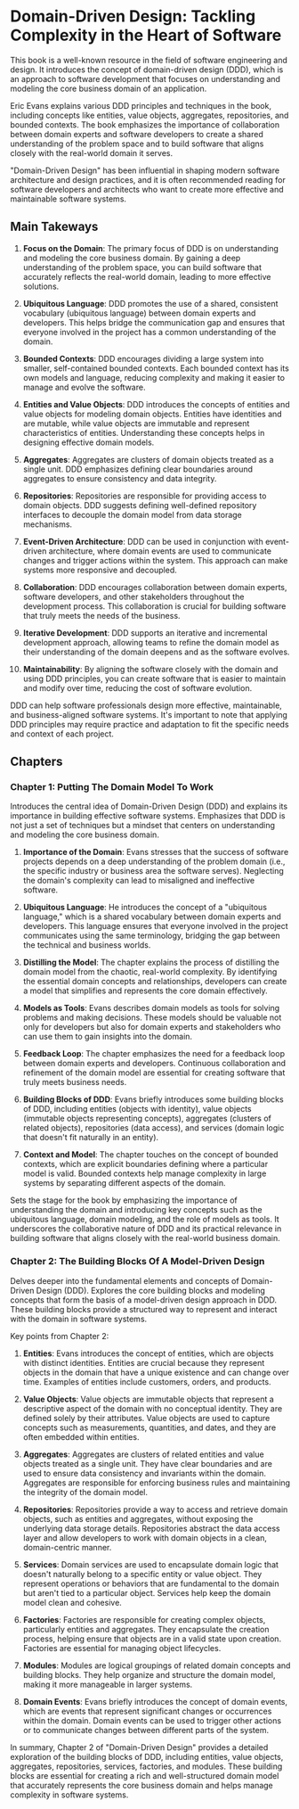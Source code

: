 # Domain-Driven Design: Tackling Complexity in the Heart of Software 

This book is a well-known resource in the field of software engineering and design. It introduces the concept of domain-driven design (DDD), which is an approach to software development that focuses on understanding and modeling the core business domain of an application.

Eric Evans explains various DDD principles and techniques in the book, including concepts like entities, value objects, aggregates, repositories, and bounded contexts. The book emphasizes the importance of collaboration between domain experts and software developers to create a shared understanding of the problem space and to build software that aligns closely with the real-world domain it serves.

"Domain-Driven Design" has been influential in shaping modern software architecture and design practices, and it is often recommended reading for software developers and architects who want to create more effective and maintainable software systems.


## Main Takeways

1. **Focus on the Domain**: The primary focus of DDD is on understanding and modeling the core business domain. By gaining a deep understanding of the problem space, you can build software that accurately reflects the real-world domain, leading to more effective solutions.

2. **Ubiquitous Language**: DDD promotes the use of a shared, consistent vocabulary (ubiquitous language) between domain experts and developers. This helps bridge the communication gap and ensures that everyone involved in the project has a common understanding of the domain.

3. **Bounded Contexts**: DDD encourages dividing a large system into smaller, self-contained bounded contexts. Each bounded context has its own models and language, reducing complexity and making it easier to manage and evolve the software.

4. **Entities and Value Objects**: DDD introduces the concepts of entities and value objects for modeling domain objects. Entities have identities and are mutable, while value objects are immutable and represent characteristics of entities. Understanding these concepts helps in designing effective domain models.

5. **Aggregates**: Aggregates are clusters of domain objects treated as a single unit. DDD emphasizes defining clear boundaries around aggregates to ensure consistency and data integrity.

6. **Repositories**: Repositories are responsible for providing access to domain objects. DDD suggests defining well-defined repository interfaces to decouple the domain model from data storage mechanisms.

7. **Event-Driven Architecture**: DDD can be used in conjunction with event-driven architecture, where domain events are used to communicate changes and trigger actions within the system. This approach can make systems more responsive and decoupled.

8. **Collaboration**: DDD encourages collaboration between domain experts, software developers, and other stakeholders throughout the development process. This collaboration is crucial for building software that truly meets the needs of the business.

9. **Iterative Development**: DDD supports an iterative and incremental development approach, allowing teams to refine the domain model as their understanding of the domain deepens and as the software evolves.

10. **Maintainability**: By aligning the software closely with the domain and using DDD principles, you can create software that is easier to maintain and modify over time, reducing the cost of software evolution.


DDD can help software professionals design more effective, maintainable, and business-aligned software systems. It's important to note that applying DDD principles may require practice and adaptation to fit the specific needs and context of each project.


## Chapters

### Chapter 1: Putting The Domain Model To Work

Introduces the central idea of Domain-Driven Design (DDD) and explains its importance in building effective software systems. Emphasizes that DDD is not just a set of techniques but a mindset that centers on understanding and modeling the core business domain.

1. **Importance of the Domain**: Evans stresses that the success of software projects depends on a deep understanding of the problem domain (i.e., the specific industry or business area the software serves). Neglecting the domain's complexity can lead to misaligned and ineffective software.

2. **Ubiquitous Language**: He introduces the concept of a "ubiquitous language," which is a shared vocabulary between domain experts and developers. This language ensures that everyone involved in the project communicates using the same terminology, bridging the gap between the technical and business worlds.

3. **Distilling the Model**: The chapter explains the process of distilling the domain model from the chaotic, real-world complexity. By identifying the essential domain concepts and relationships, developers can create a model that simplifies and represents the core domain effectively.

4. **Models as Tools**: Evans describes domain models as tools for solving problems and making decisions. These models should be valuable not only for developers but also for domain experts and stakeholders who can use them to gain insights into the domain.

5. **Feedback Loop**: The chapter emphasizes the need for a feedback loop between domain experts and developers. Continuous collaboration and refinement of the domain model are essential for creating software that truly meets business needs.

6. **Building Blocks of DDD**: Evans briefly introduces some building blocks of DDD, including entities (objects with identity), value objects (immutable objects representing concepts), aggregates (clusters of related objects), repositories (data access), and services (domain logic that doesn't fit naturally in an entity).

7. **Context and Model**: The chapter touches on the concept of bounded contexts, which are explicit boundaries defining where a particular model is valid. Bounded contexts help manage complexity in large systems by separating different aspects of the domain.

Sets the stage for the book by emphasizing the importance of understanding the domain and introducing key concepts such as the ubiquitous language, domain modeling, and the role of models as tools. It underscores the collaborative nature of DDD and its practical relevance in building software that aligns closely with the real-world business domain.



### Chapter 2: The Building Blocks Of A Model-Driven Design

Delves deeper into the fundamental elements and concepts of Domain-Driven Design (DDD). Explores the core building blocks and modeling concepts that form the basis of a model-driven design approach in DDD. These building blocks provide a structured way to represent and interact with the domain in software systems.

Key points from Chapter 2:

1. **Entities**: Evans introduces the concept of entities, which are objects with distinct identities. Entities are crucial because they represent objects in the domain that have a unique existence and can change over time. Examples of entities include customers, orders, and products.

2. **Value Objects**: Value objects are immutable objects that represent a descriptive aspect of the domain with no conceptual identity. They are defined solely by their attributes. Value objects are used to capture concepts such as measurements, quantities, and dates, and they are often embedded within entities.

3. **Aggregates**: Aggregates are clusters of related entities and value objects treated as a single unit. They have clear boundaries and are used to ensure data consistency and invariants within the domain. Aggregates are responsible for enforcing business rules and maintaining the integrity of the domain model.

4. **Repositories**: Repositories provide a way to access and retrieve domain objects, such as entities and aggregates, without exposing the underlying data storage details. Repositories abstract the data access layer and allow developers to work with domain objects in a clean, domain-centric manner.

5. **Services**: Domain services are used to encapsulate domain logic that doesn't naturally belong to a specific entity or value object. They represent operations or behaviors that are fundamental to the domain but aren't tied to a particular object. Services help keep the domain model clean and cohesive.

6. **Factories**: Factories are responsible for creating complex objects, particularly entities and aggregates. They encapsulate the creation process, helping ensure that objects are in a valid state upon creation. Factories are essential for managing object lifecycles.

7. **Modules**: Modules are logical groupings of related domain concepts and building blocks. They help organize and structure the domain model, making it more manageable in larger systems.

8. **Domain Events**: Evans briefly introduces the concept of domain events, which are events that represent significant changes or occurrences within the domain. Domain events can be used to trigger other actions or to communicate changes between different parts of the system.

In summary, Chapter 2 of "Domain-Driven Design" provides a detailed exploration of the building blocks of DDD, including entities, value objects, aggregates, repositories, services, factories, and modules. These building blocks are essential for creating a rich and well-structured domain model that accurately represents the core business domain and helps manage complexity in software systems.
